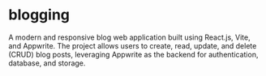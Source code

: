 # blogging
A modern and responsive blog web application built using React.js, Vite, and Appwrite. The project allows users to create, read, update, and delete (CRUD) blog posts, leveraging Appwrite as the backend for authentication, database, and storage.
